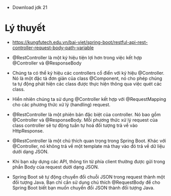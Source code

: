- Download jdk 21

# Lý thuyết

- https://kungfutech.edu.vn/bai-viet/spring-boot/restful-api-rest-controller-request-body-path-variable
- @RestController là một ký hiệu tiện lợi hơn trong việc kết hợp @Controller và @ResponseBody
- Chúng ta có thể ký hiệu các controllers cổ điển với ký hiệu @Controller. Nó là một đặc tả đơn giản của class @Component, nó cho phép chúng ta tự động phát hiện các class được thực hiện thông qua việc quét các class.
- Hiển nhiên chúng ta sử dụng @Controller kết hợp với @RequestMapping cho các phương thức xử lý (handling) request.
- @RestController là một phiên bản đặc biệt của controller. Nó bao gồm @Controller và @ResponseBody. Mỗi phương thức xử lý request của class controller sẽ tự động tuần tự hoá đối tượng trả về vào HttpResponse.


- @RestController là một chú thích quan trọng trong Spring Boot. Khác với @Controller, nó không trả về một template mà thay vào đó trả về dữ liệu dưới dạng JSON.
- Khi bạn xây dựng các API, thông tin từ phía client thường được gửi trong phần Body của request dưới dạng JSON.
- Spring Boot sẽ tự động chuyển đổi chuỗi JSON trong request thành một đối tượng Java. Bạn chỉ cần sử dụng chú thích @RequestBody để cho Spring Boot biết bạn muốn chuyển đổi JSON thành đối tượng Java.